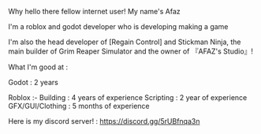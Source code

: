 Why hello there fellow internet user! My name's Afaz

I'm a roblox and godot developer who is developing making a game

I'm also the head developer of [Regain Control] and Stickman Ninja, the main builder of Grim Reaper Simulator and the owner of 『AFAZ's Studio』!

What I'm good at :

Godot : 2 years

Roblox :-
Building : 4 years of experience
Scripting : 2 year of experience
GFX/GUI/Clothing : 5 months of experience

Here is my discord server! : https://discord.gg/5rUBfnqa3n
